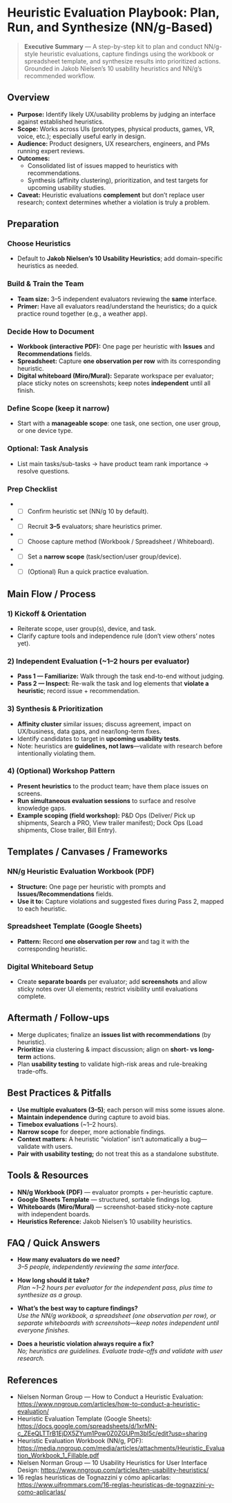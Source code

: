 # Heuristic Evaluation Playbook: Plan, Run, and Synthesize (NN/g-Based)

> **Executive Summary** — A step-by-step kit to plan and conduct NN/g-style heuristic evaluations, capture findings using the workbook or spreadsheet template, and synthesize results into prioritized actions. Grounded in Jakob Nielsen’s 10 usability heuristics and NN/g’s recommended workflow.

## Overview

- **Purpose:** Identify likely UX/usability problems by judging an interface against established heuristics.  
- **Scope:** Works across UIs (prototypes, physical products, games, VR, voice, etc.); especially useful early in design.  
- **Audience:** Product designers, UX researchers, engineers, and PMs running expert reviews.  
- **Outcomes:**  
  - Consolidated list of issues mapped to heuristics with recommendations.  
  - Synthesis (affinity clustering), prioritization, and test targets for upcoming usability studies.  
- **Caveat:** Heuristic evaluations **complement** but don’t replace user research; context determines whether a violation is truly a problem.  

## Preparation

### Choose Heuristics
- Default to **Jakob Nielsen’s 10 Usability Heuristics**; add domain-specific heuristics as needed.

### Build & Train the Team
- **Team size:** 3–5 independent evaluators reviewing the **same** interface.  
- **Primer:** Have all evaluators read/understand the heuristics; do a quick practice round together (e.g., a weather app).

### Decide How to Document
- **Workbook (interactive PDF):** One page per heuristic with **Issues** and **Recommendations** fields.  
- **Spreadsheet:** Capture **one observation per row** with its corresponding heuristic.  
- **Digital whiteboard (Miro/Mural):** Separate workspace per evaluator; place sticky notes on screenshots; keep notes **independent** until all finish.

### Define Scope (keep it narrow)
- Start with a **manageable scope**: one task, one section, one user group, or one device type.

### Optional: Task Analysis
- List main tasks/sub-tasks → have product team rank importance → resolve questions.

### Prep Checklist
- - [ ] Confirm heuristic set (NN/g 10 by default).  
- - [ ] Recruit **3–5** evaluators; share heuristics primer.  
- - [ ] Choose capture method (Workbook / Spreadsheet / Whiteboard).  
- - [ ] Set a **narrow scope** (task/section/user group/device).  
- - [ ] (Optional) Run a quick practice evaluation.  

## Main Flow / Process

### 1) Kickoff & Orientation
- Reiterate scope, user group(s), device, and task.  
- Clarify capture tools and independence rule (don’t view others’ notes yet).  

### 2) Independent Evaluation (~1–2 hours per evaluator)
- **Pass 1 — Familiarize:** Walk through the task end-to-end without judging.  
- **Pass 2 — Inspect:** Re-walk the task and log elements that **violate a heuristic**; record issue + recommendation.  

### 3) Synthesis & Prioritization
- **Affinity cluster** similar issues; discuss agreement, impact on UX/business, data gaps, and near/long-term fixes.  
- Identify candidates to target in **upcoming usability tests**.  
- Note: heuristics are **guidelines, not laws**—validate with research before intentionally violating them.  

### 4) (Optional) Workshop Pattern
- **Present heuristics** to the product team; have them place issues on screens.  
- **Run simultaneous evaluation sessions** to surface and resolve knowledge gaps.  
- **Example scoping (field workshop):** P&D Ops (Deliver/ Pick up shipments, Search a PRO, View trailer manifest); Dock Ops (Load shipments, Close trailer, Bill Entry).  

## Templates / Canvases / Frameworks

### NN/g Heuristic Evaluation Workbook (PDF)
- **Structure:** One page per heuristic with prompts and **Issues/Recommendations** fields.  
- **Use it to:** Capture violations and suggested fixes during Pass 2, mapped to each heuristic.  

### Spreadsheet Template (Google Sheets)
- **Pattern:** Record **one observation per row** and tag it with the corresponding heuristic.  

### Digital Whiteboard Setup
- Create **separate boards** per evaluator; add **screenshots** and allow sticky notes over UI elements; restrict visibility until evaluations complete.  

## Aftermath / Follow-ups

- Merge duplicates; finalize an **issues list with recommendations** (by heuristic).  
- **Prioritize** via clustering & impact discussion; align on **short- vs long-term** actions.  
- Plan **usability testing** to validate high-risk areas and rule-breaking trade-offs.  

## Best Practices & Pitfalls

- **Use multiple evaluators (3–5)**; each person will miss some issues alone.  
- **Maintain independence** during capture to avoid bias.  
- **Timebox evaluations** (~1–2 hours).  
- **Narrow scope** for deeper, more actionable findings.  
- **Context matters:** A heuristic “violation” isn’t automatically a bug—validate with users.  
- **Pair with usability testing;** do not treat this as a standalone substitute.  

## Tools & Resources

- **NN/g Workbook (PDF)** — evaluator prompts + per-heuristic capture.  
- **Google Sheets Template** — structured, sortable findings log.  
- **Whiteboards (Miro/Mural)** — screenshot-based sticky-note capture with independent boards.  
- **Heuristics Reference:** Jakob Nielsen’s 10 usability heuristics.  

## FAQ / Quick Answers

- **How many evaluators do we need?**  
  *3–5 people, independently reviewing the same interface.*  

- **How long should it take?**  
  *Plan ~1–2 hours per evaluator for the independent pass, plus time to synthesize as a group.*  

- **What’s the best way to capture findings?**  
  *Use the NN/g workbook, a spreadsheet (one observation per row), or separate whiteboards with screenshots—keep notes independent until everyone finishes.*  

- **Does a heuristic violation always require a fix?**  
  *No; heuristics are guidelines. Evaluate trade-offs and validate with user research.*  

## References
- Nielsen Norman Group — How to Conduct a Heuristic Evaluation: https://www.nngroup.com/articles/how-to-conduct-a-heuristic-evaluation/
- Heuristic Evaluation Template (Google Sheets): https://docs.google.com/spreadsheets/d/1xrMN-c_ZEeQLTTrB1EjDX5ZYum1Pow0Z0ZGUPm3bl5c/edit?usp=sharing
- Heuristic Evaluation Workbook (NN/g, PDF): https://media.nngroup.com/media/articles/attachments/Heuristic_Evaluation_Workbook_1_Fillable.pdf
- Nielsen Norman Group — 10 Usability Heuristics for User Interface Design: https://www.nngroup.com/articles/ten-usability-heuristics/
- 16 reglas heurísticas de Tognazzini y cómo aplicarlas: https://www.uifrommars.com/16-reglas-heuristicas-de-tognazzini-y-como-aplicarlas/ 